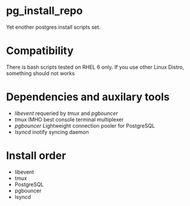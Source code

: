 # pg_install_repo
Yet enother postgres install scripts set.

# Compatibility
There is bash scripts tested on RHEL 6 only.
If you use other Linux Distro, something should not works

# Dependencies and auxilary tools
* _libevent_ requeried by _tmux_ and _pgbouncer_
* _tmux_ IMHO best console terminal multiplexer
* _pgbouncer_ Lightweight connection pooler for PostgreSQL
* _lsyncd_ inotify syncing daemon

# Install order
* libevent
* tmux
* PostgreSQL
* pgbouncer
* lsyncd
